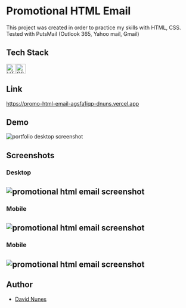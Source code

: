 # Promotional HTML Email

This project was created in order to practice my skills with HTML, CSS.
Tested with PutsMail (Outlook 365, Yahoo mail, Gmail)


## Tech Stack

<img alt="HTML5" width="26px" src="https://raw.githubusercontent.com/github/explore/80688e429a7d4ef2fca1e82350fe8e3517d3494d/topics/html/html.png" /><img alt="CSS3" width="26px" src="https://raw.githubusercontent.com/github/explore/80688e429a7d4ef2fca1e82350fe8e3517d3494d/topics/css/css.png" />

## Link
https://promo-html-email-agsfa1iqp-dnuns.vercel.app
  
## Demo

![portfolio desktop screenshot](readme_resources/project-gif.gif)
  
## Screenshots

### Desktop
![promotional html email screenshot](resources/3-col.jpeg)
---
### Mobile
![promotional html email screenshot](resources/2-col.jpeg)
---
### Mobile
![promotional html email screenshot](resources/1-col.jpeg)
---  
## Author

- [David Nunes](https://www.github.com/Dnuns)
